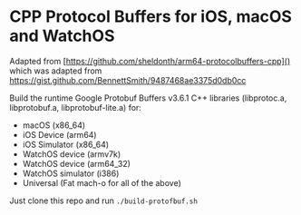 # CPP Protocol Buffers for iOS, macOS and WatchOS

Adapted from [https://github.com/sheldonth/arm64-protocolbuffers-cpp]() which was adapted from [https://gist.github.com/BennettSmith/9487468ae3375d0db0cc
]()

Build the runtime Google Protobuf Buffers v3.6.1 C++ libraries (libprotoc.a, libprotobuf.a, libprotobuf-lite.a) for:

* macOS (x86_64)
* iOS Device (arm64) 
* iOS Simulator (x86_64)
* WatchOS device (armv7k)
* WatchOS device (arm64_32)
* WatchOS simulator (i386)
* Universal (Fat mach-o for all of the above)

Just clone this repo and run `./build-protofbuf.sh`

<!--`universal$ otool -vf ./libprotobuf.a

Fat headers
fat_magic FAT_MAGIC
nfat_arch 5

architecture i386
    cputype CPU_TYPE_I386
    cpusubtype CPU_SUBTYPE_I386_ALL
    capabilities 0x0
    offset 108
    size 3649264
    align 2^2 (4)
    
architecture arm64_32
    cputype CPU_TYPE_ARM64_32
    cpusubtype CPU_SUBTYPE_ARM64_V8
    capabilities 0x0
    offset 3649372
    size 10286304
    align 2^2 (4)
    
architecture armv7k
    cputype CPU_TYPE_ARM
    cpusubtype CPU_SUBTYPE_ARM_V7K
    capabilities 0x0
    offset 13935676
    size 9941128
    align 2^2 (4)
    
architecture x86_64
    cputype CPU_TYPE_X86_64
    cpusubtype CPU_SUBTYPE_X86_64_ALL
    capabilities 0x0
    offset 23876808
    size 4018064
    align 2^3 (8)
    
architecture arm64
    cputype CPU_TYPE_ARM64
    cpusubtype CPU_SUBTYPE_ARM64_ALL
    capabilities 0x0
    offset 27894872
    size 10477928
    align 2^3 (8)
    
Archive : ./libprotobuf.a`-->


